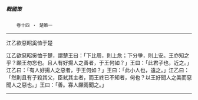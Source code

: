 

##### 戰國策
　　`卷十四 ‧ 楚策一`

* * *

江乙欲惡昭奚恤于楚

江乙欲惡昭奚恤于楚，謂楚王曰：「下比周，則上危；下分爭，則上安。王亦知之乎？願王勿忘也。且人有好揚人之善者，于王何如？」王曰：「此君子也，近之。」江乙曰：「有人好揚人之惡者，于王何如？」王曰：「此小人也，遠之。」江乙曰：「然則且有子殺其父，臣弒其主者，而王終已不知者，何也？以王好聞人之美而惡聞人之惡也。」王曰：「善。寡人願兩聞之。」

* * *


